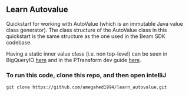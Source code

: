 ## Learn Autovalue

Quickstart for working with AutoValue (which is an immutable Java value class generator). The class structure of the AutoValue class in this quickstart is the same structure as the one used in the Beam SDK codebase.

Having a static inner value class (i.e. non top-level) can be seen in BigQueryIO [here](https://github.com/apache/beam/blob/master/sdks/java/io/google-cloud-platform/src/main/java/org/apache/beam/sdk/io/gcp/bigquery/BigQueryIO.java#L1706) and in the PTransform dev guide [here](https://beam.apache.org/contribute/ptransform-style-guide/#language-neutral-considerations).

### To run this code, clone this repo, and then open intelliJ

```
git clone https://github.com/amegahed1994/learn_autovalue.git
```
